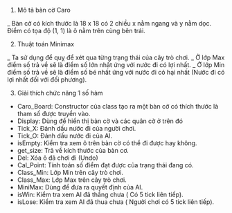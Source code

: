 1. Mô tả bàn cờ Caro

_ Bàn cờ có kích thước là 18 x 18 có 2 chiều x nằm ngang và y nằm dọc. Điểm có tọa độ (1, 1) là ô nằm trên cùng bên trái.

2. Thuật toán Minimax

_ Ta sử dụng để quỵ để xét qua từng trạng thái của cây trò chơi.
_ Ở lớp Max điểm số trả về sẽ là điểm số lớn nhất ứng với nước đi có lợi nhất.
_ Ở lớp Min điểm số trả về sẽ là điểm số bé nhất ứng với nước đi có hại nhất (Nước đi có lợi nhất đối với đối phương).

3. Giải thích chức năng 1 số hàm
* Caro_Board: Constructor của class tạo ra một bàn cờ có thích thước là tham số được truyền vào.
* Display: Dùng để hiển thị bàn cờ và các quân cờ ở trên đó
* Tick_X: Đánh dấu nước đi của người chơi.
* Tick_O: Đánh dấu nước đi của AI.
* isEmpty: Kiểm tra xem ô trên bàn cờ có thể đi được hay không.
* get_size: Trả về kích thước của bàn cơ.
* Del: Xóa ô đã chơi đi (Undo)
* Cal_Point: Tính toán số điểm đạt được của trạng thái đang có.
* Class_Min: Lớp Min trên cây trò chơi.
* Class_Max: Lớp Max trên cây trò chơi.
* MiniMax: Dùng để đưa ra quyết định của AI.
* isWin: Kiểm tra xem AI đã thắng chưa ( Có 5 tick liên tiếp).
* isLose: Kiểm tra xem AI đã thua chưa ( Người chơi có 5 tick liên tiếp).
